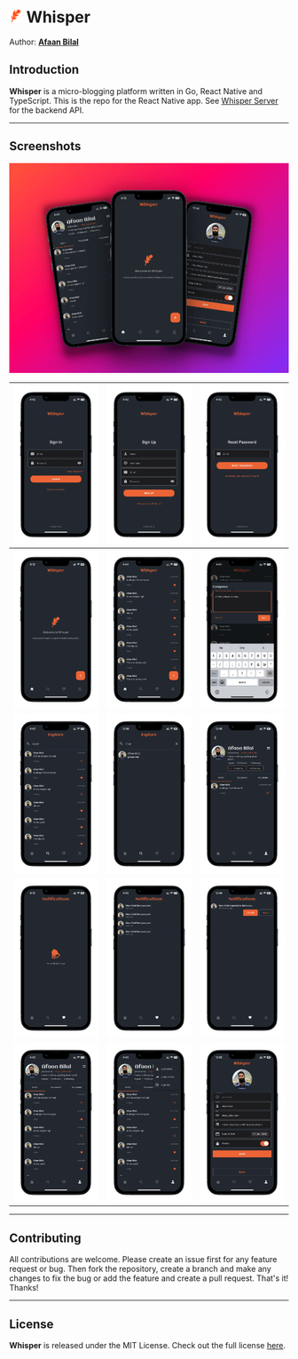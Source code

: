 <img src="./assets/feather.png" width="24px" /> Whisper
=======================================================

Author: **[Afaan Bilal](https://afaan.dev)**

## Introduction
**Whisper** is a micro-blogging platform written in Go, React Native and TypeScript. This is the repo for the React Native app. See [Whisper Server](https://github.com/AfaanBilal/whisper) for the backend API.

---

## Screenshots

![Whisper](/screenshots/whisper.png)

|              ![SignIn](/screenshots/SignIn.webp)              |             ![SignUp](/screenshots/SignUp.webp)             |        ![Reset Password](/screenshots/ResetPassword.webp)         |
| :-----------------------------------------------------------: | :---------------------------------------------------------: | :---------------------------------------------------------------: |
|             ![Welcome](/screenshots/Welcome.webp)             |               ![Home](/screenshots/Home.webp)               |               ![Compose](/screenshots/Compose.webp)               |
|             ![Explore](/screenshots/Explore.webp)             |     ![Explore Search](/screenshots/Explore-Search.webp)     |          ![User Profile](/screenshots/UserProfile.webp)           |
| ![Notifications Empty](/screenshots/Notifications-Empty.webp) | ![Notifications List](/screenshots/Notifications-List.webp) | ![Notifications Request](/screenshots/Notifications-Request.webp) |
|             ![Profile](/screenshots/Profile.webp)             |       ![Profile Menu](/screenshots/Profile-Menu.webp)       |          ![Edit Profile](/screenshots/EditProfile.webp)           |

---

## Contributing
All contributions are welcome. Please create an issue first for any feature request
or bug. Then fork the repository, create a branch and make any changes to fix the bug
or add the feature and create a pull request. That's it!
Thanks!

---

## License
**Whisper** is released under the MIT License.
Check out the full license [here](LICENSE).
